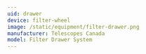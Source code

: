 ```yaml
---
uid: drawer
device: filter-wheel
image: /static/equipment/filter-drawer.png
manufacturer: Telescopes Canada
model: Filter Drawer System
---
```

